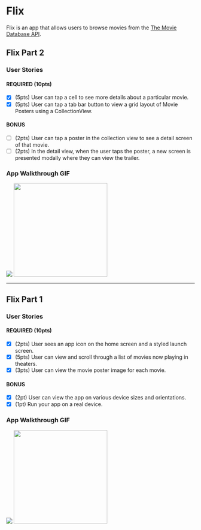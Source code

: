 # Flix

Flix is an app that allows users to browse movies from the [The Movie Database API](http://docs.themoviedb.apiary.io/#).


## Flix Part 2

### User Stories

#### REQUIRED (10pts)
- [x] (5pts) User can tap a cell to see more details about a particular movie.
- [x] (5pts) User can tap a tab bar button to view a grid layout of Movie Posters using a CollectionView.

#### BONUS
- [ ] (2pts) User can tap a poster in the collection view to see a detail screen of that movie.
- [ ] (2pts) In the detail view, when the user taps the poster, a new screen is presented modally where they can view the trailer.

### App Walkthrough GIF

![](https://i.imgur.com/lbcRyPL.gif)
<img src="https://i.imgur.com/lbcRyPL" width=250><br>
<blockquote class="imgur-embed-pub" lang="en" data-id="a/qtlIZ3b" data-context="false" ><a href="//imgur.com/a/qtlIZ3b"></a></blockquote><script async src="//s.imgur.com/min/embed.js" charset="utf-8"></script>

---

## Flix Part 1

### User Stories

#### REQUIRED (10pts)
- [x] (2pts) User sees an app icon on the home screen and a styled launch screen.
- [x] (5pts) User can view and scroll through a list of movies now playing in theaters.
- [x] (3pts) User can view the movie poster image for each movie.

#### BONUS
- [x] (2pt) User can view the app on various device sizes and orientations.
- [x] (1pt) Run your app on a real device.

### App Walkthrough GIF


![](https://i.imgur.com/v2zQ2Yw.gif)
<img src="https://i.imgur.com/v2zQ2Yw" width=250><br>
<blockquote class="imgur-embed-pub" lang="en" data-id="a/qtlIZ3b" data-context="false" ><a href="//imgur.com/a/qtlIZ3b"></a></blockquote><script async src="//s.imgur.com/min/embed.js" charset="utf-8"></script>

